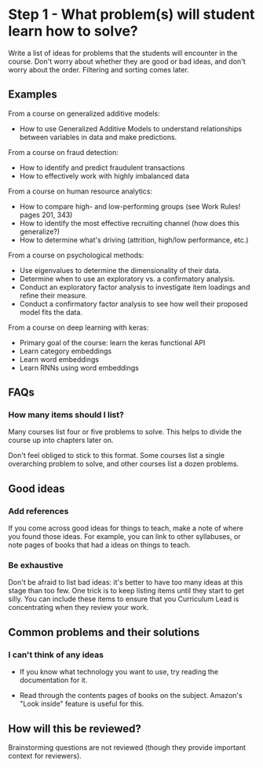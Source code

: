 # Step 1 - What problem(s) will student learn how to solve?

Write a list of ideas for problems that the students will encounter in the course. Don't worry about whether they are good or bad ideas, and don't worry about the order. Filtering and sorting comes later.


## Examples

From a course on generalized additive models:

- How to use Generalized Additive Models to understand relationships between variables in data and make predictions.

From a course on fraud detection:

- How to identify and predict fraudulent transactions
- How to effectively work with highly imbalanced data

From a course on human resource analytics:

- How to compare high- and low-performing groups (see Work Rules! pages 201, 343)
- How to identify the most effective recruiting channel (how does this generalize?)
- How to determine what's driving (attrition, high/low performance, etc.)

From a course on psychological methods:

- Use eigenvalues to determine the dimensionality of their data.
- Determine when to use an exploratory vs. a confirmatory analysis.
- Conduct an exploratory factor analysis to investigate item loadings and refine their measure.
- Conduct a confirmatory factor analysis to see how well their proposed model fits the data.

From a course on deep learning with keras:

- Primary goal of the course: learn the keras functional API
- Learn category embeddings
- Learn word embeddings
- Learn RNNs using word embeddings


## FAQs

### How many items should I list?

Many courses list four or five problems to solve. This helps to divide the course up into chapters later on. 

Don't feel obliged to stick to this format. Some courses list a single overarching problem to solve, and other courses list a dozen problems. 


## Good ideas

### Add references

If you come across good ideas for things to teach, make a note of where you found those ideas. For example, you can link to other syllabuses, or note pages of books that had a ideas on things to teach.

### Be exhaustive

Don't be afraid to list bad ideas: it's better to have too many ideas at this stage than too few. One trick is to keep listing items until they start to get silly. You can include these items to ensure that you Curriculum Lead is concentrating when they review your work.


## Common problems and their solutions

### I can't think of any ideas

- If you know what technology you want to use, try reading the documentation for it.

- Read through the contents pages of books on the subject. Amazon's "Look inside" feature is useful for this.


## How will this be reviewed?

Brainstorming questions are not reviewed (though they provide important context for reviewers).


